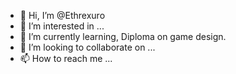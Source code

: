 - 👋 Hi, I’m @Ethrexuro
- 👀 I’m interested in ...
- 🌱 I’m currently learning, Diploma on game design.
- 💞️ I’m looking to collaborate on ...
- 📫 How to reach me ...

<!---
Ethrexuro/Ethrexuro is a ✨ special ✨ repository because its `README.md` (this file) appears on your GitHub profile.
You can click the Preview link to take a look at your changes.
--->

